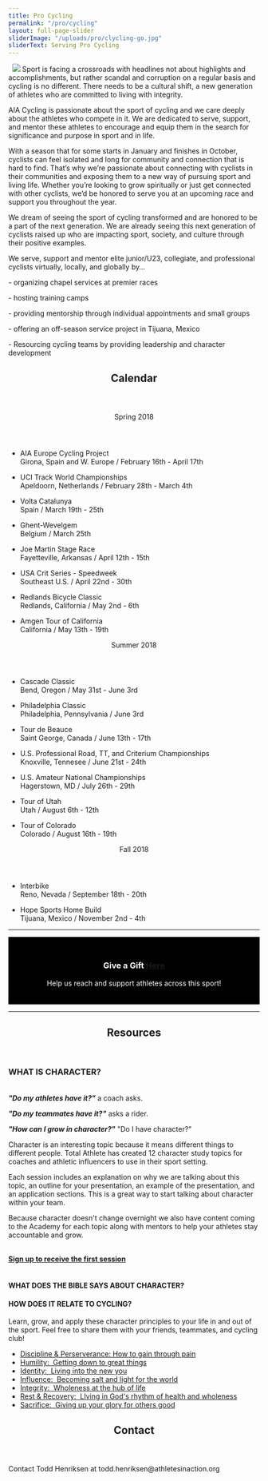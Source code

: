 ```yaml
---
title: Pro Cycling
permalink: "/pro/cycling"
layout: full-page-slider
sliderImage: "/uploads/pro/clycling-go.jpg"
sliderText: Serving Pro Cycling
---
```


<div class="row">
<div class=" span-12 cell">
<div class="container mt20"><p class="p1">&nbsp; <img class="img-responsive pull-right col-md-5" src="/uploads/Pro/Cycling/cycling1.jpg"> Sport is facing a crossroads with headlines not about highlights and accomplishments, but rather scandal and corruption on a regular basis and cycling is no different. There needs to be a cultural shift, a new generation of athletes who are committed to living with integrity.</p>
<p class="p1">AIA Cycling is passionate about the sport of cycling and we care deeply about the athletes who compete in it. We are dedicated to serve, support, and mentor these athletes to encourage and equip them in the search for significance and purpose in sport and in life.&nbsp;</p>
<p class="p1">With a season that for some starts in January and finishes in October, cyclists can feel isolated and long for community and connection that is hard to find. That’s why we’re passionate about connecting with cyclists in their communities and exposing them to a new way of pursuing sport and living life. Whether you’re looking to grow spiritually or just get connected with other cyclists, we’d be honored to serve you at an upcoming race and support you throughout the year.&nbsp;</p>
<p class="p1">We dream of seeing the sport of cycling transformed and are honored to be a part of the next generation. We are already seeing this next generation of cyclists raised up who are impacting sport, society, and culture through their positive examples.&nbsp;</p>
<p class="p1">We serve, support and mentor elite junior/U23, collegiate, and professional cyclists virtually, locally, and globally by…</p>
<p class="p1">- organizing chapel services at premier races</p>
<p class="p1">- hosting training camps&nbsp;</p>
<p class="p1">- providing mentorship through individual appointments and small groups&nbsp;</p>
<p class="p1">- offering an off-season service project in Tijuana, Mexico</p>
<p class="p1">- Resourcing cycling teams by providing leadership and character development</p>
</div></div></div>
<div class="row">
<div class=" span-12 cell">
<div class="container"><section class="section" id="Calendar"><header class="section-header container text-center">
<h2 class="section-title first-color" data-title="Calendar">Calendar</h2>
</header></section>
<div class="row">
<div class="col-sm-6">
<div class="pricing-table flat"><header>
<div class="price">Spring 2018</div>
</header>
<ul class="pricing-list">
<li>
<p class="p1">AIA Europe Cycling Project<br>Girona, Spain and W. Europe / February 16th - April 17th</p>
</li>
<li>
<p class="p2">UCI Track World Championships<br>Apeldoorn, Netherlands / February 28th - March 4th</p>
</li>
<li>
<p class="p2">Volta Catalunya<br>Spain / March 19th - 25th</p>
</li>
<li>
<p class="p2">Ghent-Wevelgem<br>Belgium / March 25th</p>
</li>
<li>
<p class="p2">Joe Martin Stage Race<br>Fayetteville, Arkansas / April 12th - 15th</p>
</li>
<li>
<p class="p2">USA Crit Series - Speedweek<br>Southeast U.S. / April 22nd - 30th</p>
</li>
<li>
<p class="p2">Redlands Bicycle Classic<br>Redlands, California / May 2nd - 6th</p>
</li>
<li>
<p class="p3">Amgen Tour of California<br>California / May 13th - 19th</p>
</li>
</ul>
</div>
<!-- End .pricing-table --></div>
<!-- End .col-md-4 -->
<div class="col-sm-6">
<div class="pricing-table flat"><header>
<div class="price">Summer 2018</div>
</header>
<ul class="pricing-list">
<li>
<p class="p1">Cascade Classic<br>Bend, Oregon / May 31st - June 3rd</p>
</li>
<li>
<p class="p3">Philadelphia Classic<br>Philadelphia, Pennsylvania / June 3rd</p>
</li>
<li>
<p class="p2">Tour de Beauce<br>Saint George, Canada / June 13th - 17th</p>
</li>
<li>
<p class="p2">U.S. Professional Road, TT, and Criterium Championships<br>Knoxville, Tennesee / June 21st - 24th</p>
</li>
<li>
<p class="p2">U.S. Amateur National Championships<br>Hagerstown, MD / July 26th - 29th</p>
</li>
<li>
<p class="p2">Tour of Utah<br>Utah / August 6th - 12th</p>
</li>
<li>
<p class="p2">Tour of Colorado<br>Colorado / August 16th - 19th</p>
</li>
</ul>
</div>
<!-- End .pricing-table -->
<div class="pricing-table flat"><header>
<div class="price">Fall 2018</div>
</header>
<ul class="pricing-list">
<li>
<p class="p3">Interbike<br>Reno, Nevada / September 18th - 20th</p>
</li>
<li>
<p class="p3">Hope Sports Home Build<br>Tijuana, Mexico / November 2nd - 4th</p>
</li>
</ul>
</div>
</div>
</div>
<!-- End .container -->
</div>
<hr class="container">

<div class="container" style="padding-top: 25px; padding-bottom: 20px; background-color: black;">
<h3 style="text-align: center; color: white;">Give a Gift <a href="https://give.cru.org/2285060">Here</a></h3>
<p style="text-align: center; color: white;">Help us reach and support athletes across this sport!</p>
</div>

<hr class="container">
</div></div>
<div class="row">
<div class=" span-12 cell">
<div class="container mb30"><section class="section" id="about"><header class="section-header container text-center">
<h2 class="section-title first-color" data-title="Resources">Resources</h2>
</header></section>
<h3><span>WHAT IS CHARACTER?<br></span></h3>
<p><em><strong><br>"Do my athletes have it?"</strong></em> a coach asks.</p>
<p><em><strong>"Do my teammates have it?"</strong> </em>asks a rider.</p>
<p><em><strong>"How can I grow in character?"</strong></em> "Do I have character?"</p>
<p>Character is an interesting topic because it means different things to different people. Total Athlete has created 12 character study topics for coaches and athletic influencers to use in their sport setting.</p>
<p>Each session includes an explanation on why we are talking about this topic, an outline for your presentation, an example of the presentation, and an application sections. This is a great way to start talking about character within your team.</p>
<p>Because character doesn't change overnight we also have content coming to the Academy for each topic along with mentors to help your athletes stay accountable and grow.<br><br></p>
<p><strong><a href="http://www.totalathlete.com/character">Sign up to receive the first session</a>&nbsp;<br><br></strong></p>
<h4>WHAT DOES THE BIBLE SAYS ABOUT CHARACTER?</h4>
<h4>HOW DOES IT RELATE TO CYCLING?&nbsp;</h4>
<p>Learn, grow, and apply these character principles to your life in and out of the sport. Feel free to share them with your friends, teammates, and cycling club!</p>
<ul>
<li><a href="https://drive.google.com/a/athletesinaction.org/file/d/0By3l39xd39alQ252Y0dkdTEyeU0/view">Discipline &amp; Perserverance: How to gain through pain</a></li>
<li><a href="https://drive.google.com/a/athletesinaction.org/file/d/0By3l39xd39alWEpYbmJFOGlGcW8/view">Humility: &nbsp;Getting down to great things</a></li>
<li><a href="https://drive.google.com/a/athletesinaction.org/file/d/0By3l39xd39alQV9XRG5ZUGtXVnc/view">Identity: &nbsp;Living into the new you</a></li>
<li><a href="https://drive.google.com/a/athletesinaction.org/file/d/0By3l39xd39aldEVOUzNHQzc3emc/view">Influence: &nbsp;Becoming salt and light for the world</a></li>
<li><a href="https://drive.google.com/a/athletesinaction.org/file/d/0By3l39xd39alQW5uVm1vajl1S0U/view">Integrity: &nbsp;Wholeness at the hub of life</a></li>
<li><a href="https://drive.google.com/a/athletesinaction.org/file/d/0By3l39xd39aldFZFUlJGZjdfdVk/view">Rest &amp; Recovery: &nbsp;LIving in God's rhythm of health and wholeness</a></li>
<li><a href="https://drive.google.com/a/athletesinaction.org/file/d/0By3l39xd39alSDE5Z1ZmYTZXUmc/view">Sacrifice: &nbsp;Giving up your glory for others good</a></li>
</ul>
<section class="section" id="about"><header class="section-header container text-center">
<h2 class="section-title first-color" data-title="Resources">Contact</h2>
</header></section>
<p>Contact Todd Henriksen at todd.henriksen@athletesinaction.org</p>
</div></div></div>
